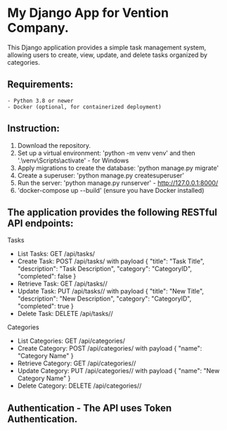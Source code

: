 # My Django App for Vention Company.

This Django application provides a simple task management system, allowing users to create, view, update, and delete tasks organized by categories.

## Requirements:
    - Python 3.8 or newer
    - Docker (optional, for containerized deployment)
    
## Instruction:
1. Download the repository.
2. Set up a virtual environment: 'python -m venv venv' and then '.\venv\Scripts\activate' - for Windows
3. Apply migrations to create the database: 'python manage.py migrate'
4. Create a superuser: 'python manage.py createsuperuser'
5. Run the server: 'python manage.py runserver' - http://127.0.0.1:8000/
6. 'docker-compose up --build' (ensure you have Docker installed)


## The application provides the following RESTful API endpoints:

Tasks

  - List Tasks: GET /api/tasks/
  - Create Task: POST /api/tasks/ with payload { "title": "Task Title", "description": "Task Description", "category": "CategoryID", "completed": false }
  - Retrieve Task: GET /api/tasks/<id>/
  - Update Task: PUT /api/tasks/<id>/ with payload { "title": "New Title", "description": "New Description", "category": "CategoryID", "completed": true }
  - Delete Task: DELETE /api/tasks/<id>/

Categories

  - List Categories: GET /api/categories/
  - Create Category: POST /api/categories/ with payload { "name": "Category Name" }
  - Retrieve Category: GET /api/categories/<id>/
  - Update Category: PUT /api/categories/<id>/ with payload { "name": "New Category Name" }
  - Delete Category: DELETE /api/categories/<id>/

## Authentication - The API uses Token Authentication.
